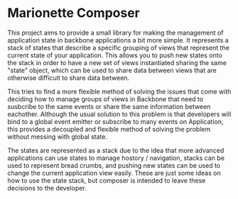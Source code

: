 Marionette Composer
=================

This project aims to provide a small library for making the management of
application state in backbone applications a bit more simple. It represents a
stack of states that describe a specific grouping of views that represent the
current state of your application. This allows you to push new states onto the
stack in order to have a new set of views instantiated sharing the same "state"
object, which can be used to share data between views that are otherwise
difficult to share data between.

This tries to find a more flexible method of solving the issues that come with
deciding how to manage groups of views in Backbone that need to susbcribe to
the same events or share the same information between eachother. Although the
usual solution to this problem is that developers will bind to a global event
emitter or subscribe to many events on Application, this provides a decoupled
and flexible method of solving the problem without messing with global state.

The states are represented as a stack due to the idea that more advanced
applications can use states to manage hostory / navigation, stacks can be used
to represent bread crumbs, and pushing new states can be used to change the
current application view easily. These are just some ideas on how to use the
state stack, but composer is intended to leave these decisions to the
developer.

